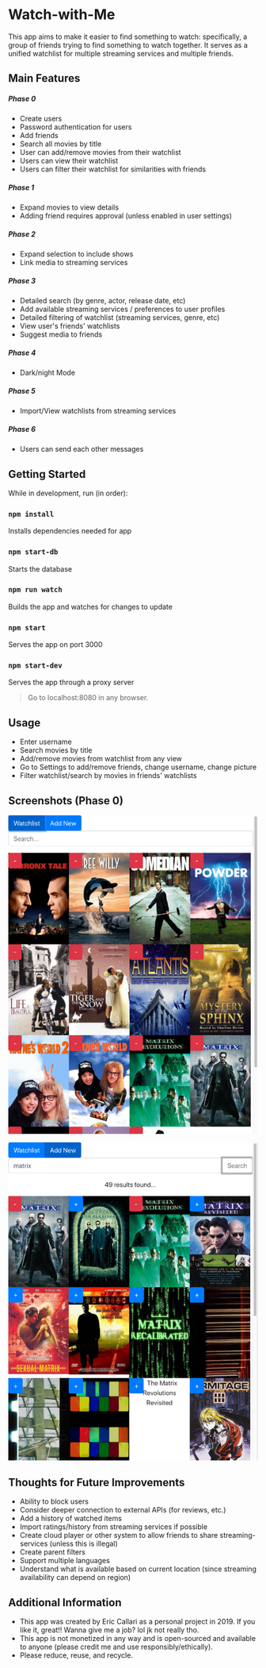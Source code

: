 # Watch-with-Me

This app aims to make it easier to find something to watch: specifically, a group of friends trying to find something to watch together.
It serves as a unified watchlist for multiple streaming services and multiple friends.

## Main Features

##### Phase 0

- Create users
- Password authentication for users
- Add friends
- Search all movies by title
- User can add/remove movies from their watchlist
- Users can view their watchlist
- Users can filter their watchlist for similarities with friends

##### Phase 1

- Expand movies to view details
- Adding friend requires approval (unless enabled in user settings)

##### Phase 2

- Expand selection to include shows
- Link media to streaming services

##### Phase 3

- Detailed search (by genre, actor, release date, etc)
- Add available streaming services / preferences to user profiles
- Detailed filtering of watchlist (streaming services, genre, etc)
- View user's friends' watchlists
- Suggest media to friends

##### Phase 4

- Dark/night Mode

##### Phase 5

- Import/View watchlists from streaming services

##### Phase 6

- Users can send each other messages

## Getting Started

While in development, run (in order):

### `npm install`

Installs dependencies needed for app

### `npm start-db`

Starts the database

### `npm run watch`

Builds the app and watches for changes to update

### `npm start`

Serves the app on port 3000

### `npm start-dev`

Serves the app through a proxy server
> Go to localhost:8080 in any browser.

## Usage

- Enter username
- Search movies by title
- Add/remove movies from watchlist from any view
- Go to Settings to add/remove friends, change username, change picture
- Filter watchlist/search by movies in friends' watchlists

## Screenshots (Phase 0)

![watchlist](./screenshots/phase0-watchlist.jpg)

![search](./screenshots/phase0-search.jpg)

## Thoughts for Future Improvements

- Ability to block users
- Consider deeper connection to external APIs (for reviews, etc.)
- Add a history of watched items
- Import ratings/history from streaming services if possible
- Create cloud player or other system to allow friends to share streaming-services (unless this is illegal)
- Create parent filters
- Support multiple languages
- Understand what is available based on current location (since streaming availability can depend on region)

## Additional Information

- This app was created by Eric Callari as a personal project in 2019.  If you like it, great!! Wanna give me a job? lol jk not really tho.
- This app is not monetized in any way and is open-sourced and available to anyone (please credit me and use responsibly/ethically).
- Please reduce, reuse, and recycle.
